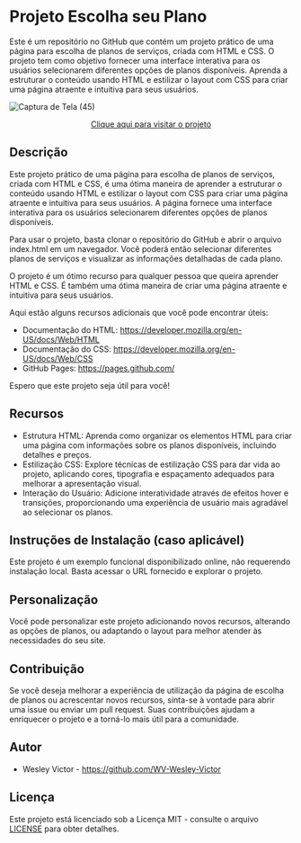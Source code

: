 # Projeto Escolha seu Plano
 Este é um repositório no GitHub que contém um projeto prático de uma página para escolha de planos de serviços, criada com HTML e CSS. O projeto tem como objetivo fornecer uma interface interativa para os usuários selecionarem diferentes opções de planos disponíveis. Aprenda a estruturar o conteúdo usando HTML e estilizar o layout com CSS para criar uma página atraente e intuitiva para seus usuários.
 
![Captura de Tela (45)](https://github.com/WV-Wesley-Victor/Projeto-Escolha-seu-Plano/assets/137107062/0b543424-da3f-4578-8829-3645332c6088)
 <p align="center">
  <a href="https://wv-wesley-victor.github.io/Projeto-Escolha-seu-Plano/" target="_blank">Clique aqui para visitar o projeto</a>
</p>

## Descrição
Este projeto prático de uma página para escolha de planos de serviços, criada com HTML e CSS, é uma ótima maneira de aprender a estruturar o conteúdo usando HTML e estilizar o layout com CSS para criar uma página atraente e intuitiva para seus usuários. A página fornece uma interface interativa para os usuários selecionarem diferentes opções de planos disponíveis.

Para usar o projeto, basta clonar o repositório do GitHub e abrir o arquivo index.html em um navegador. Você poderá então selecionar diferentes planos de serviços e visualizar as informações detalhadas de cada plano.

O projeto é um ótimo recurso para qualquer pessoa que queira aprender HTML e CSS. É também uma ótima maneira de criar uma página atraente e intuitiva para seus usuários.

Aqui estão alguns recursos adicionais que você pode encontrar úteis:

* Documentação do HTML: https://developer.mozilla.org/en-US/docs/Web/HTML
* Documentação do CSS: https://developer.mozilla.org/en-US/docs/Web/CSS
* GitHub Pages: https://pages.github.com/

Espero que este projeto seja útil para você!

## Recursos
* Estrutura HTML: Aprenda como organizar os elementos HTML para criar uma página com informações sobre os planos disponíveis, incluindo detalhes e preços.
* Estilização CSS: Explore técnicas de estilização CSS para dar vida ao projeto, aplicando cores, tipografia e espaçamento adequados para melhorar a apresentação visual.
* Interação do Usuário: Adicione interatividade através de efeitos hover e transições, proporcionando uma experiência de usuário mais agradável ao selecionar os planos.

## Instruções de Instalação (caso aplicável)
Este projeto é um exemplo funcional disponibilizado online, não requerendo instalação local. Basta acessar o URL fornecido e explorar o projeto.

## Personalização
Você pode personalizar este projeto adicionando novos recursos, alterando as opções de planos, ou adaptando o layout para melhor atender às necessidades do seu site.

## Contribuição
Se você deseja melhorar a experiência de utilização da página de escolha de planos ou acrescentar novos recursos, sinta-se à vontade para abrir uma issue ou enviar um pull request. Suas contribuições ajudam a enriquecer o projeto e a torná-lo mais útil para a comunidade.

## Autor
* Wesley Victor - https://github.com/WV-Wesley-Victor

## Licença
Este projeto está licenciado sob a Licença MIT - consulte o arquivo [LICENSE](LICENSE)  para obter detalhes.
